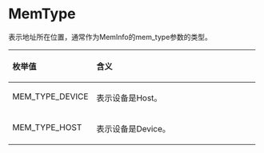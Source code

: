 # MemType<a name="ZH-CN_TOPIC_0000002407891581"></a>

表示地址所在位置，通常作为MemInfo的mem\_type参数的类型。

<a name="zh-cn_topic_0000001417673572_zh-cn_topic_0000001359609816_table2051894852017"></a>
<table><thead align="left"><tr id="zh-cn_topic_0000001417673572_zh-cn_topic_0000001359609816_row4558174815206"><th class="cellrowborder" valign="top" width="34.01%" id="mcps1.1.3.1.1"><p id="zh-cn_topic_0000001417673572_zh-cn_topic_0000001359609816_p255884814201"><a name="zh-cn_topic_0000001417673572_zh-cn_topic_0000001359609816_p255884814201"></a><a name="zh-cn_topic_0000001417673572_zh-cn_topic_0000001359609816_p255884814201"></a>枚举值</p>
</th>
<th class="cellrowborder" valign="top" width="65.99000000000001%" id="mcps1.1.3.1.2"><p id="zh-cn_topic_0000001417673572_zh-cn_topic_0000001359609816_p14558184812200"><a name="zh-cn_topic_0000001417673572_zh-cn_topic_0000001359609816_p14558184812200"></a><a name="zh-cn_topic_0000001417673572_zh-cn_topic_0000001359609816_p14558184812200"></a>含义</p>
</th>
</tr>
</thead>
<tbody><tr id="zh-cn_topic_0000001417673572_zh-cn_topic_0000001359609816_row35581048202018"><td class="cellrowborder" valign="top" width="34.01%" headers="mcps1.1.3.1.1 "><p id="p6621349454"><a name="p6621349454"></a><a name="p6621349454"></a>MEM_TYPE_DEVICE</p>
</td>
<td class="cellrowborder" valign="top" width="65.99000000000001%" headers="mcps1.1.3.1.2 "><p id="p7172700591"><a name="p7172700591"></a><a name="p7172700591"></a>表示设备是Host。</p>
</td>
</tr>
<tr id="row99821205619"><td class="cellrowborder" valign="top" width="34.01%" headers="mcps1.1.3.1.1 "><p id="p1599201212562"><a name="p1599201212562"></a><a name="p1599201212562"></a>MEM_TYPE_HOST</p>
</td>
<td class="cellrowborder" valign="top" width="65.99000000000001%" headers="mcps1.1.3.1.2 "><p id="p09912124563"><a name="p09912124563"></a><a name="p09912124563"></a>表示设备是Device。</p>
</td>
</tr>
</tbody>
</table>

